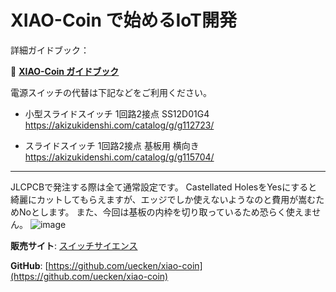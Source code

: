 # XIAO-Coin で始めるIoT開発

詳細ガイドブック：

📖 **[XIAO-Coin ガイドブック](xiao_coin_ebook.md)**


電源スイッチの代替は下記などをご利用ください。

 - 小型スライドスイッチ 1回路2接点 SS12D01G4
https://akizukidenshi.com/catalog/g/g112723/

- スライドスイッチ 1回路2接点 基板用 横向き
https://akizukidenshi.com/catalog/g/g115704/

---

JLCPCBで発注する際は全て通常設定です。
Castellated HolesをYesにすると綺麗にカットしてもらえますが、エッジでしか使えないようなのと費用が嵩むためNoとします。
また、今回は基板の内枠を切り取っているため恐らく使えません。
![image](https://github.com/user-attachments/assets/48578d28-7be4-4c6f-830f-184e8baa091c)


**販売サイト**: [スイッチサイエンス](https://www.switch-science.com/products/10032)

**GitHub**: [https://github.com/uecken/xiao-coin](https://github.com/uecken/xiao-coin)
